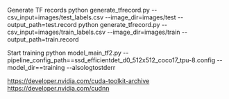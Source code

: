 Generate TF records
python generate_tfrecord.py --csv_input=images/test_labels.csv --image_dir=images/test --output_path=test.record
python generate_tfrecord.py --csv_input=images/train_labels.csv --image_dir=images/train --output_path=train.record

Start training
python model_main_tf2.py --pipeline_config_path==ssd_efficientdet_d0_512x512_coco17_tpu-8.config  --model_dir==training --alsologtostderr

https://developer.nvidia.com/cuda-toolkit-archive
https://developer.nvidia.com/cudnn
